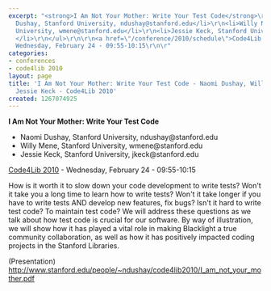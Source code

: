 ```yaml
---
excerpt: "<strong>I Am Not Your Mother: Write Your Test Code</strong>\r\n\r\n<ul>\r\n<li>Naomi
  Dushay, Stanford University, ndushay@stanford.edu</li>\r\n<li>Willy Mene, Stanford
  University, wmene@stanford.edu</li>\r\n<li>Jessie Keck, Stanford University, jkeck@stanford.edu
  </li>\r\n</ul>\r\n\r\n<a href=\"/conference/2010/schedule\">Code4Lib 2010</a> -
  Wednesday, February 24 - 09:55-10:15\r\n\r"
categories:
- conferences
- code4lib 2010
layout: page
title: 'I Am Not Your Mother: Write Your Test Code - Naomi Dushay, Willy Mene, and
  Jessie Keck - Code4Lib 2010'
created: 1267074925
---
```

<strong>I Am Not Your Mother: Write Your Test Code</strong>

<ul>
<li>Naomi Dushay, Stanford University, ndushay@stanford.edu</li>
<li>Willy Mene, Stanford University, wmene@stanford.edu</li>
<li>Jessie Keck, Stanford University, jkeck@stanford.edu </li>
</ul>

<a href="/conference/2010/schedule">Code4Lib 2010</a> - Wednesday, February 24 - 09:55-10:15

How is it worth it to slow down your code development to write tests? Won't it take you a long time to learn how to write tests? Won't it take longer if you have to write tests AND develop new features, fix bugs? Isn't it hard to write test code? To maintain test code? We will address these questions as we talk about how test code is crucial for our software. By way of illustration, we will show how it has played a vital role in making Blacklight a true community collaboration, as well as how it has positively impacted coding projects in the Stanford Libraries. 

(Presentation)
<a href="http://www.stanford.edu/people/~ndushay/code4lib2010/I_am_not_your_mother.pdf">http://www.stanford.edu/people/~ndushay/code4lib2010/I_am_not_your_mother.pdf</a>
